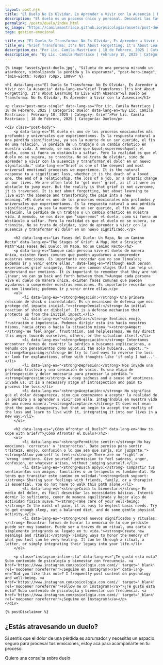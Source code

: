 ```yaml
---
layout: post.njk
title: "El Duelo No Es Olvidar, Es Aprender a Vivir con la Ausencia | Blog Camila Mastriaco"
description: "El duelo es un proceso único y personal. Descubrí las fases del duelo y cómo podés transitarlo de una manera compasiva, aprendiendo a vivir con la ausencia."
permalink: /posts/duelo/index.html
og_image: "https://camilamastriaco.github.io/psicologia/assets/post-duelo.jpg"
tags: gestion-emocional

title_es: "El Duelo Se Transforma: No Es Olvidar, Es Aprender a Vivir con la Ausencia"
title_en: "Grief Transforms: It's Not About Forgetting, It's About Learning to Live with Absence"
description_es: "Por Lic. Camila Mastriaco | 18 de Febrero, 2025 | Categoría: Duelo"
description_en: "By Lic. Camila Mastriaco | February 18, 2025 | Category: Grief"
---
```




    {% image "assets/post-duelo.jpg", "Silueta de una persona mirando un atardecer, simbolizando la pérdida y la esperanza", "post-hero-image", "(min-width: 768px) 750px, 100vw" %}
    
    <h1 data-lang-es="El Duelo Se Transforma: No Es Olvidar, Es Aprender a Vivir con la Ausencia" data-lang-en="Grief Transforms: It's Not About Forgetting, It's About Learning to Live with Absence">El Duelo Se Transforma: No Es Olvidar, Es Aprender a Vivir con la Ausencia</h1>
<div id="share-buttons-container"></div>

    <p class="post-meta-single" data-lang-es="Por Lic. Camila Mastriaco | 18 de Febrero, 2025 | Categoría: Duelo" data-lang-en="By Lic. Camila Mastriaco | February 18, 2025 | Category: Grief">Por Lic. Camila Mastriaco | 18 de Febrero, 2025 | Categoría: Duelo</p>
    
    <div class="post-body">
        <p data-lang-es="El duelo es uno de los procesos emocionales más profundos y universales que experimentamos. Es la respuesta natural a una pérdida significativa, ya sea la muerte de un ser querido, el fin de una relación, la pérdida de un trabajo o un cambio drástico en nuestra vida. A menudo, se nos dice que &quot;superemos&quot; el duelo, como si fuera un obstáculo a saltar. Pero la realidad es que el duelo no se supera, se transita. No se trata de olvidar, sino de aprender a vivir con la ausencia y transformar el dolor en un nuevo significado." data-lang-en="Grief is one of the deepest and most universal emotional processes we experience. It is the natural response to a significant loss, whether it is the death of a loved one, the end of a relationship, the loss of a job, or a drastic change in our lives. We are often told to 'get over' grief, as if it were an obstacle to jump over. But the reality is that grief is not overcome, it is traversed. It is not about forgetting, but about learning to live with the absence and transforming the pain into a new meaning.">El duelo es uno de los procesos emocionales más profundos y universales que experimentamos. Es la respuesta natural a una pérdida significativa, ya sea la muerte de un ser querido, el fin de una relación, la pérdida de un trabajo o un cambio drástico en nuestra vida. A menudo, se nos dice que "superemos" el duelo, como si fuera un obstáculo a saltar. Pero la realidad es que el duelo no se supera, se transita. No se trata de olvidar, sino de aprender a vivir con la ausencia y transformar el dolor en un nuevo significado.</p>

        <h2 data-lang-es="Las Fases del Duelo: Un Mapa, No un Camino Recto" data-lang-en="The Stages of Grief: A Map, Not a Straight Path">Las Fases del Duelo: Un Mapa, No un Camino Recto</h2>
        <p data-lang-es="Aunque cada persona vive el duelo de manera única, existen fases comunes que pueden ayudarnos a comprender nuestras emociones. Es importante recordar que no son lineales; podemos ir y venir entre ellas." data-lang-en="Although each person experiences grief uniquely, there are common stages that can help us understand our emotions. It is important to remember that they are not linear; we can go back and forth between them.">Aunque cada persona vive el duelo de manera única, existen fases comunes que pueden ayudarnos a comprender nuestras emociones. Es importante recordar que no son lineales; podemos ir y venir entre ellas.</p>
        <ul>
            <li data-lang-es="<strong>Negación:</strong> Una primera reacción de shock o incredulidad. Es un mecanismo de defensa que nos protege del impacto inicial."><strong>Denial:</strong> An initial reaction of shock or disbelief. It is a defense mechanism that protects us from the initial impact.</li>
            <li data-lang-es="<strong>Ira:</strong> Sentimos enojo, frustración e impotencia. Podemos dirigir esta ira hacia nosotros mismos, hacia otros o hacia la situación misma."><strong>Anger:</strong> We feel anger, frustration, and helplessness. We may direct this anger towards ourselves, others, or the situation itself.</li>
            <li data-lang-es="<strong>Negociación:</strong> Intentamos encontrar formas de revertir la pérdida o buscamos explicaciones, a menudo con pensamientos como &quot;si tan solo hubiera...&quot;."><strong>Bargaining:</strong> We try to find ways to reverse the loss or look for explanations, often with thoughts like 'if only I had...'.</li>
            <li data-lang-es="<strong>Depresión:</strong> Nos invade una profunda tristeza y una sensación de vacío. Es una etapa de introspección y dolor necesaria para procesar la pérdida."><strong>Depression:</strong> A deep sadness and a sense of emptiness invade us. It is a necessary stage of introspection and pain to process the loss.</li>
            <li data-lang-es="<strong>Aceptación:</strong> No significa que el dolor desaparezca, sino que comenzamos a aceptar la realidad de la pérdida y a aprender a vivir con ella, integrándola en nuestra vida de una nueva manera."><strong>Acceptance:</strong> It does not mean that the pain disappears, but that we begin to accept the reality of the loss and learn to live with it, integrating it into our lives in a new way.</li>
        </ul>

        <h2 data-lang-es="¿Cómo Afrontar el Duelo?" data-lang-en="How to Cope with Grief?">¿Cómo Afrontar el Duelo?</h2>
        <ol>
            <li data-lang-es="<strong>Permitite sentir:</strong> No hay emociones 'correctas' o 'incorrectas'. Date permiso para sentir tristeza, enojo, confusión o lo que sea que surja, sin juzgarte."><strong>Allow yourself to feel:</strong> There are no 'right' or 'wrong' emotions. Give yourself permission to feel sadness, anger, confusion, or whatever arises, without judging yourself.</li>
            <li data-lang-es="<strong>Buscá apoyo:</strong> Compartir tus sentimientos con amigos, familiares o un terapeuta es fundamental. No tenés que transitar este camino en soledad."><strong>Seek support:</strong> Sharing your feelings with friends, family, or a therapist is essential. You do not have to walk this path alone.</li>
            <li data-lang-es="<strong>Cuidá tu bienestar:</strong> En medio del dolor, es fácil descuidar las necesidades básicas. Intentá dormir lo suficiente, comer de manera equilibrada y hacer algo de actividad física suave."><strong>Take care of your well-being:</strong> In the midst of pain, it is easy to neglect basic needs. Try to get enough sleep, eat a balanced diet, and do some gentle physical activity.</li>
            <li data-lang-es="<strong>Creá nuevos significados y rituales:</strong> Encontrar formas de honrar la memoria de lo que perdiste puede ser muy sanador. Puede ser a través de un ritual, una carta o simplemente integrando su legado en tu vida."><strong>Create new meanings and rituals:</strong> Finding ways to honor the memory of what you lost can be very healing. It can be through a ritual, a letter, or simply integrating their legacy into your life.</li>
        </ol>
        
        <p class="instagram-inline-cta" data-lang-es="¿Te gustó esta nota? Subo contenido de psicología y bienestar con frecuencia. <a href='https://www.instagram.com/psicologia.con.cami/' target='_blank' rel='noopener noreferrer'>¡Seguime en Instagram!</a>" data-lang-en="Did you like this note? I frequently post content on psychology and well-being. <a href='https://www.instagram.com/psicologia.con.cami/' target='_blank' rel='noopener noreferrer'>Follow me on Instagram!</a>">¿Te gustó esta nota? Subo contenido de psicología y bienestar con frecuencia. <a href='https://www.instagram.com/psicologia.con.cami/' target='_blank' rel='noopener noreferrer'>¡Seguime en Instagram!</a></p>
    </div>
    
    {% postDisclaimer %}

<section id="cta-post" class="no-padding-bottom" class="animate-on-scroll">
        <h2 data-lang-es="¿Estás atravesando un duelo?" data-lang-en="Are you going through a grieving process?">¿Estás atravesando un duelo?</h2>
        <p data-lang-es="Si sentís que el dolor de una pérdida es abrumador y necesitás un espacio seguro para procesar tus emociones, estoy acá para acompañarte en tu proceso." data-lang-en="If you feel that the pain of a loss is overwhelming and you need a safe space to process your emotions, I am here to accompany you in your process.">Si sentís que el dolor de una pérdida es abrumador y necesitás un espacio seguro para procesar tus emociones, estoy acá para acompañarte en tu proceso.</p>
        <a 
            class="btn whatsapp-trigger" 
            data-location="post_duelo_cta" 
            target="_blank" 
            rel="noopener noreferrer" 
            data-lang-es="Quiero una consulta sobre duelo" 
            data-lang-en="I want a consultation about grief" 
            data-whatsapp-es="Hola Camila, leí tu nota sobre el duelo y quisiera consultarte sobre las sesiones." 
            data-whatsapp-en="Hi Camila, I read your note about grief and would like to ask about the sessions." 
        >Quiero una consulta sobre duelo</a>
    </section>
